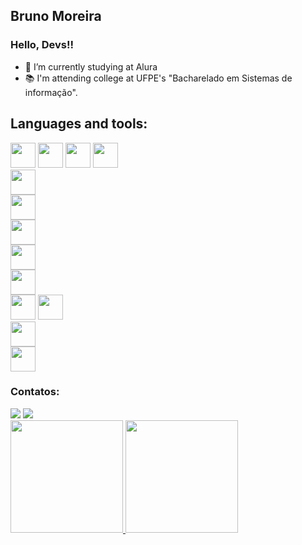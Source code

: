 ## Bruno Moreira
### Hello, Devs!!


- 🌱 I’m currently studying at Alura
- 📚 I'm attending college at UFPE's "Bacharelado em Sistemas de informação".

## Languages and tools:

            
<img src="https://cdn.jsdelivr.net/gh/devicons/devicon/icons/css3/css3-plain-wordmark.svg" width="40" height="40"/>  <img src="https://cdn.jsdelivr.net/gh/devicons/devicon/icons/html5/html5-plain-wordmark.svg" width="40" height="40"/>    <img src="https://cdn.jsdelivr.net/gh/devicons/devicon/icons/javascript/javascript-original.svg" width="40" height="40"/>    <img src="https://cdn.jsdelivr.net/gh/devicons/devicon/icons/react/react-original-wordmark.svg" width="40" height="40"/>       
    <img src="https://cdn.jsdelivr.net/gh/devicons/devicon/icons/typescript/typescript-plain.svg" width="40" height="40" />        
    <img src="https://cdn.jsdelivr.net/gh/devicons/devicon/icons/jquery/jquery-plain-wordmark.svg" width="40" height="40" />       
    <img src="https://cdn.jsdelivr.net/gh/devicons/devicon/icons/nextjs/nextjs-original-wordmark.svg"  width="40" height="40"/>      
    <img src="https://cdn.jsdelivr.net/gh/devicons/devicon/icons/vuejs/vuejs-original-wordmark.svg" width="40" height="40" />    
    <img src="https://cdn.jsdelivr.net/gh/devicons/devicon/icons/git/git-original.svg" width="40" height="40" />      
    <img src="https://cdn.jsdelivr.net/gh/devicons/devicon/icons/eslint/eslint-original-wordmark.svg" width="40" height="40"  />
    <img src="https://cdn.jsdelivr.net/gh/devicons/devicon/icons/bootstrap/bootstrap-plain-wordmark.svg" width="40" height="40" />     
    <img src="https://cdn.jsdelivr.net/gh/devicons/devicon/icons/python/python-original-wordmark.svg" width="40" height="40" />      
    <img src="https://cdn.jsdelivr.net/gh/devicons/devicon/icons/canva/canva-original.svg" width="40" height="40"  />
            

            
 ### Contatos:

<div>
  <a href = "mailto:brunom764@gmail.com"><img src="https://img.shields.io/badge/Gmail-D14836?style=for-the-badge&logo=gmail&logoColor=white" target="_blank"></a>
  <a href="https://www.linkedin.com/in/bruno-miguel-a08022239/" target="_blank"><img src="https://img.shields.io/badge/-LinkedIn-%230077B5?style=for-the-badge&logo=linkedin&logoColor=white" target="_blank"></a>   
</div>
          
<div>
<a href="https://github.com/seu-usuário-aqui">
<img height="180em" src="https://github-readme-stats.vercel.app/api/top-langs/?username=brunom764&layout=compact&langs_count=7&theme=dracula"/>
<img height="180em" src="https://github-readme-stats.vercel.app/api?username=brunom764&show_icons=true&theme=dracula&include_all_commits=true&count_private=true"/>
</div>
